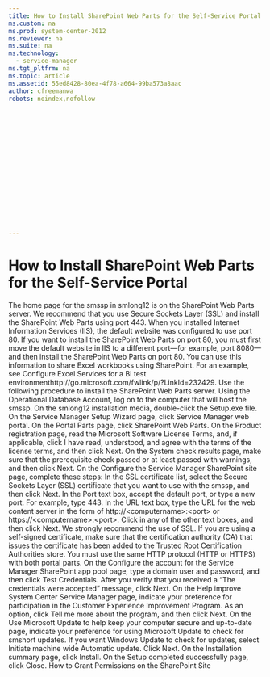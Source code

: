 ```yaml
---
title: How to Install SharePoint Web Parts for the Self-Service Portal
ms.custom: na
ms.prod: system-center-2012
ms.reviewer: na
ms.suite: na
ms.technology: 
  - service-manager
ms.tgt_pltfrm: na
ms.topic: article
ms.assetid: 55ed8428-80ea-4f78-a664-99ba573a8aac
author: cfreemanwa
robots: noindex,nofollow


















---
```

# How to Install SharePoint Web Parts for the Self-Service Portal
<?xml version="1.0" encoding="utf-8"?>
<developerHowToDocument xmlns="http://ddue.schemas.microsoft.com/authoring/2003/5" xmlns:xlink="http://www.w3.org/1999/xlink" xmlns:xsi="http://www.w3.org/2001/XMLSchema-instance" xsi:schemaLocation="http://ddue.schemas.microsoft.com/authoring/2003/5 http://clixdevr3.blob.core.windows.net/ddueschema/developer.xsd">
  <introduction>
    <para>The home page for the <token>smssp</token> in <token>smlong12</token> is on the SharePoint Web Parts server. We recommend that you use Secure Sockets Layer (SSL) and install the SharePoint Web Parts using port 443.</para>
    <para>When you installed Internet Information Services (IIS), the default website was configured to use port 80. If you want to install the SharePoint Web Parts on port 80, you must first move the default website in IIS to a different port—for example, port 8080—and then install the SharePoint Web Parts on port 80.</para>
    <para>You can use this information to share Excel workbooks using SharePoint. For an example, see <externalLink><linkText>Configure Excel Services for a BI test environment</linkText><linkUri>http://go.microsoft.com/fwlink/p/?LinkId=232429</linkUri></externalLink>.</para>
    <para>Use the following procedure to install the SharePoint Web Parts server.</para>
  </introduction>
  <procedure>
    <title>To install the SharePoint Web Parts server</title>
    <steps class="ordered">
      <step>
        <content>
          <para>Using the Operational Database Account, log on to the computer that will host the <token>smssp</token>.</para>
        </content>
      </step>
      <step>
        <content>
          <para>On the <token>smlong12</token> installation media, double-click the <ui>Setup.exe</ui> file. </para>
        </content>
      </step>
      <step>
        <content>
          <para>On the <ui>Service Manager Setup Wizard</ui> page, click <ui>Service Manager web portal</ui>.</para>
        </content>
      </step>
      <step>
        <content>
          <para>On the <ui>Portal Parts</ui> page, click <ui>SharePoint Web Parts</ui>.</para>
        </content>
      </step>
      <step>
        <content>
          <para>On the <ui>Product registration</ui> page, read the Microsoft Software License Terms, and, if applicable, click <ui>I have read, understood, and agree with the terms of the license terms</ui>, and then click <ui>Next</ui>.</para>
        </content>
      </step>
      <step>
        <content>
          <para>On the <ui>System check results</ui> page, make sure that the prerequisite check passed or at least passed with warnings, and then click <ui>Next</ui>.</para>
        </content>
      </step>
      <step>
        <content>
          <para>On the <ui>Configure the Service Manager SharePoint site</ui> page, complete these steps:</para>
          <list class="ordered">
            <listItem>
              <para>In the <ui>SSL certificate</ui> list, select the Secure Sockets Layer (SSL) certificate that you want to use with the <token>smssp</token>, and then click <ui>Next</ui>.</para>
            </listItem>
            <listItem>
              <para>In the <ui>Port</ui> text box, accept the default port, or type a new port. For example, type <userInput>443</userInput>.</para>
            </listItem>
            <listItem>
              <para>In the <ui>URL</ui> text box, type the URL for the web content server in the form of http://&lt;computername&gt;:&lt;port&gt; or https://&lt;computername&gt;:&lt;port&gt;.</para>
            </listItem>
            <listItem>
              <para>Click in any of the other text boxes, and then click <ui>Next</ui>.</para>
            </listItem>
          </list>
          <alert class="note">
            <para>We strongly recommend the use of SSL. If you are using a self-signed certificate, make sure that the certification authority (CA) that issues the certificate has been added to the Trusted Root Certification Authorities store. You must use the same HTTP protocol (HTTP or HTTPS) with both portal parts.</para>
          </alert>
        </content>
      </step>
      <step>
        <content>
          <para>On the <ui>Configure the account for the Service Manager SharePoint app pool</ui> page, type a domain user and password, and then click <ui>Test Credentials</ui>. After you verify that you received a “The credentials were accepted” message, click <ui>Next</ui>.</para>
        </content>
      </step>
      <step>
        <content>
          <para>On the <ui>Help improve System Center Service Manager</ui> page, indicate your preference for participation in the Customer Experience Improvement Program. As an option, click <ui>Tell me more about the program</ui>, and then click <ui>Next</ui>.</para>
        </content>
      </step>
      <step>
        <content>
          <para>On the <ui>Use Microsoft Update to help keep your computer secure and up-to-date</ui> page, indicate your preference for using Microsoft Update to check for <token>smshort</token> updates. If you want Windows Update to check for updates, select <ui>Initiate machine wide Automatic update</ui>. Click <ui>Next</ui>.</para>
        </content>
      </step>
      <step>
        <content>
          <para>On the <ui>Installation summary</ui> page, click <ui>Install</ui>.</para>
        </content>
      </step>
      <step>
        <content>
          <para>On the <ui>Setup completed successfully</ui> page, click <ui>Close</ui>.</para>
        </content>
      </step>
    </steps>
  </procedure>
  <relatedTopics>
    <link xlink:href="54a505d1-f84b-4ac8-92f5-76c73cd2e5c9">How to Grant Permissions on the SharePoint Site</link>
  </relatedTopics>
</developerHowToDocument>